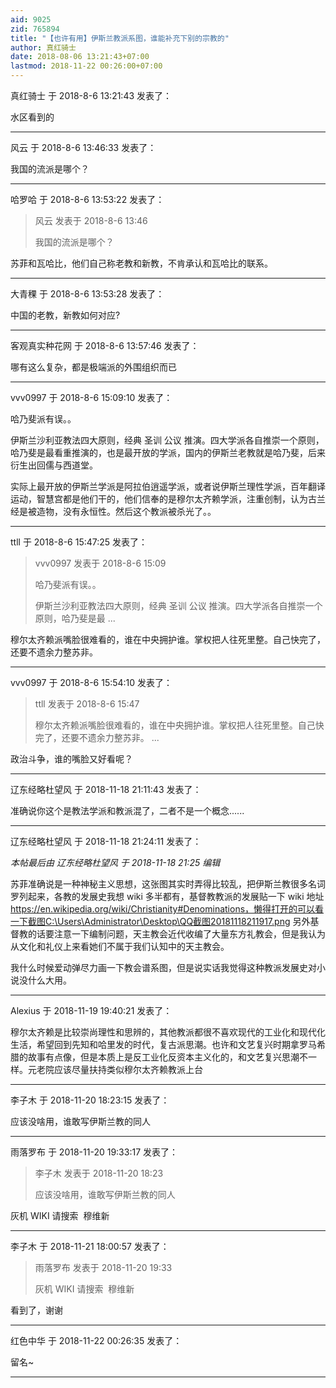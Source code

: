 ```yaml
---
aid: 9025
zid: 765894
title: "【也许有用】伊斯兰教派系图，谁能补充下别的宗教的"
author: 真红骑士
date: 2018-08-06 13:21:43+07:00
lastmod: 2018-11-22 00:26:00+07:00
---
```


真红骑士 于 2018-8-6 13:21:43 发表了：

水区看到的

---

风云 于 2018-8-6 13:46:33 发表了：

我国的流派是哪个？

---

哈罗哈 于 2018-8-6 13:53:22 发表了：

> 风云 发表于 2018-8-6 13:46
>
> 我国的流派是哪个？

苏菲和瓦哈比，他们自己称老教和新教，不肯承认和瓦哈比的联系。

---

大青稞 于 2018-8-6 13:53:28 发表了：

中国的老教，新教如何对应?

---

客观真实种花网 于 2018-8-6 13:57:46 发表了：

哪有这么复杂，都是极端派的外围组织而已

---

vvv0997 于 2018-8-6 15:09:10 发表了：

哈乃斐派有误。。

伊斯兰沙利亚教法四大原则，经典 圣训 公议 推演。四大学派各自推崇一个原则，哈乃斐是最看重推演的，也是最开放的学派，国内的伊斯兰老教就是哈乃斐，后来衍生出回儒与西道堂。

实际上最开放的伊斯兰学派是阿拉伯逍遥学派，或者说伊斯兰理性学派，百年翻译运动，智慧宫都是他们干的，他们信奉的是穆尔太齐赖学派，注重创制，认为古兰经是被造物，没有永恒性。然后这个教派被杀光了。。

---

ttll 于 2018-8-6 15:47:25 发表了：

> vvv0997 发表于 2018-8-6 15:09
>
> 哈乃斐派有误。。
>
> 伊斯兰沙利亚教法四大原则，经典 圣训 公议 推演。四大学派各自推崇一个原则，哈乃斐是最 ...

穆尔太齐赖派嘴脸很难看的，谁在中央拥护谁。掌权把人往死里整。自己快完了，还要不遗余力整苏非。

---

vvv0997 于 2018-8-6 15:54:10 发表了：

> ttll 发表于 2018-8-6 15:47
>
> 穆尔太齐赖派嘴脸很难看的，谁在中央拥护谁。掌权把人往死里整。自己快完了，还要不遗余力整苏非。 ...

政治斗争，谁的嘴脸又好看呢？

---

辽东经略杜望风 于 2018-11-18 21:11:43 发表了：

准确说你这个是教法学派和教派混了，二者不是一个概念......

---

辽东经略杜望风 于 2018-11-18 21:24:11 发表了：

_本帖最后由 辽东经略杜望风 于 2018-11-18 21:25 编辑_

苏菲准确说是一种神秘主义思想，这张图其实时弄得比较乱，把伊斯兰教很多名词罗列起来，各教的发展史我想 wiki 多半都有，基督教教派的发展贴一下 wiki 地址 https://en.wikipedia.org/wiki/Christianity#Denominations，懒得打开的可以看一下截图C:\Users\Administrator\Desktop\QQ截图20181118211917.png 另外基督教的话要注意一下编制问题，天主教会近代收编了大量东方礼教会，但是我认为从文化和礼仪上来看她们不属于我们认知中的天主教会。

我什么时候爱动弹尽力画一下教会谱系图，但是说实话我觉得这种教派发展史对小说没什么大用。

---

Alexius 于 2018-11-19 19:40:21 发表了：

穆尔太齐赖是比较崇尚理性和思辨的，其他教派都很不喜欢现代的工业化和现代化生活，希望回到先知和哈里发的时代，复古派思潮。也许和文艺复兴时期拿罗马希腊的故事有点像，但是本质上是反工业化反资本主义化的，和文艺复兴思潮不一样。元老院应该尽量扶持类似穆尔太齐赖教派上台

---

李子木 于 2018-11-20 18:23:15 发表了：

应该没啥用，谁敢写伊斯兰教的同人

---

雨落罗布 于 2018-11-20 19:33:17 发表了：

> 李子木 发表于 2018-11-20 18:23
>
> 应该没啥用，谁敢写伊斯兰教的同人

灰机 WIKI 请搜索&nbsp;&nbsp;穆维新

---

李子木 于 2018-11-21 18:00:57 发表了：

> 雨落罗布 发表于 2018-11-20 19:33
>
> 灰机 WIKI 请搜索&nbsp;&nbsp;穆维新

看到了，谢谢

---

红色中华 于 2018-11-22 00:26:35 发表了：

留名~

---
